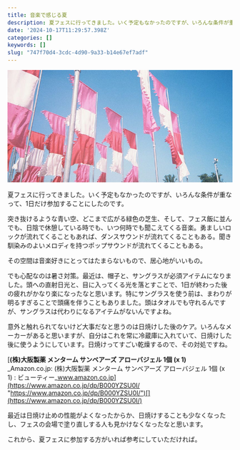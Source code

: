 ```yaml
---
title: 音楽で感じる夏
description: 夏フェスに行ってきました。いく予定もなかったのですが、いろんな条件が重なって、1日だけ参加することにしたのです。
date: '2024-10-17T11:29:57.398Z'
categories: []
keywords: []
slug: "747f70d4-3cdc-4d90-9a33-b14e67ef7adf"
---
```

![](0__KaO3SdrNEe6GV2iI.jpg)

夏フェスに行ってきました。いく予定もなかったのですが、いろんな条件が重なって、1日だけ参加することにしたのです。

突き抜けるような青い空、どこまで広がる緑色の芝生、そして、フェス飯に並んでも、日陰で休憩している時でも、いつ何時でも聞こえてくる音楽。勇ましいロックが流れてくることもあれば、ダンスサウンドが流れてくることもある。聞き馴染みのよいメロディを持つポップサウンドが流れてくることもある。

その空間は音楽好きにとってはたまらないもので、居心地がいいもの。

でも心配なのは暑さ対策。最近は、帽子と、サングラスが必須アイテムになりました。頭への直射日光と、目に入ってくる光を落とすことで、1日が終わった後の疲れがかなり楽になったなと思います。特にサングラスを使う前は、まわりが明るすぎることで頭痛を伴うこともありました。頭はタオルでも守れるんですが、サングラスは代わりになるアイテムがないんですよね。

意外と触れられてないけど大事だなと思うのは日焼けした後のケア。いろんなメーカーがあると思いますが、自分はこれを常に冷蔵庫に入れていて、日焼けした後に使うようにしています。日焼けってすごい乾燥するので、その対処ですね。

[**(株)大阪製薬 メンターム サンベアーズ アローバジェル 1個 (x 1)**  
_Amazon.co.jp: (株)大阪製薬 メンターム サンベアーズ アローバジェル 1個 (x 1) : ビューティー_www.amazon.co.jp](https://www.amazon.co.jp/dp/B000YZSU0I/ "https://www.amazon.co.jp/dp/B000YZSU0I/")[](https://www.amazon.co.jp/dp/B000YZSU0I/)

最近は日焼け止めの性能がよくなったからか、日焼けすることも少なくなったし、フェスの会場で塗り直しする人も見かけなくなったなと思います。

これから、夏フェスに参加する方がいれば参考にしていただければ。